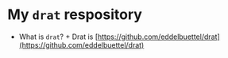 # My `drat` respository

-  What is `drat`?
		+ Drat is [https://github.com/eddelbuettel/drat](https://github.com/eddelbuettel/drat)


